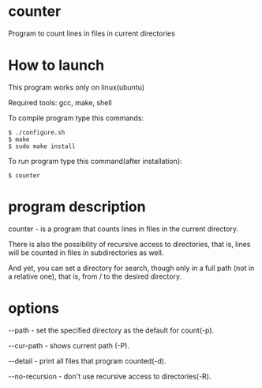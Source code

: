 # counter
Program to count lines in files in current directories

# How to launch
This program works only on linux(ubuntu)

Required tools: gcc, make, shell

To compile program type this commands:
```shell
$ ./configure.sh
$ make
$ sudo make install
```

To run program type this command(after installation):
```shell
$ counter
```

# program description
counter - is a program that counts lines in files in the current directory.

There is also the possibility of recursive access to directories, that is, lines will be counted in files in subdirectories as well.

And yet, you can set a directory for search, though only in a full path (not in a relative one), that is, from / to the desired directory.

# options

--path <path> - set the specified directory as the default for count(-p).

--cur-path - shows current path (-P).

--detail - print all files that program counted(-d).

--no-recursion - don't use recursive access to directories(-R).

